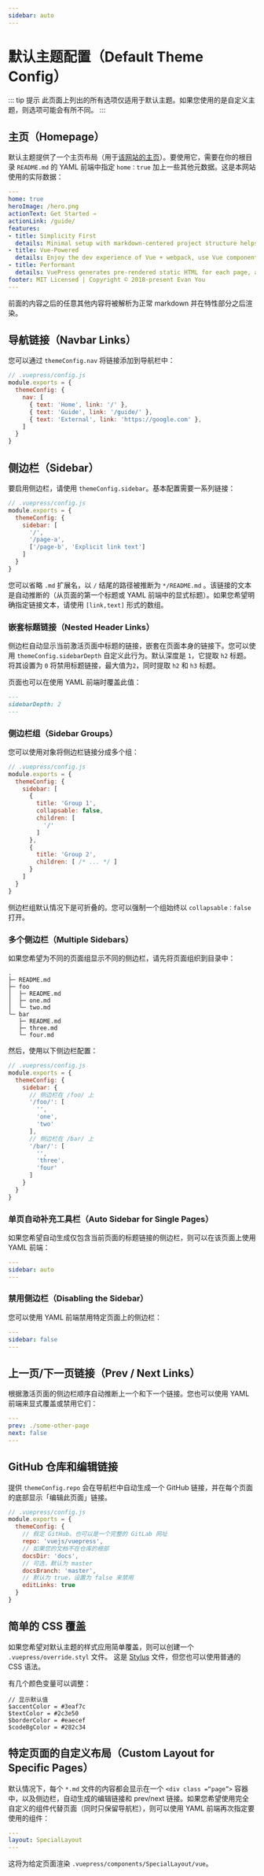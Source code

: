 ```yaml
---
sidebar: auto
---
```


# 默认主题配置（Default Theme Config）

::: tip 提示
此页面上列出的所有选项仅适用于默认主题。如果您使用的是自定义主题，则选项可能会有所不同。
:::

## 主页（Homepage）

默认主题提供了一个主页布局（用于[该网站的主页](/)）。要使用它，需要在你的根目录 `README.md` 的 YAML 前端中指定 `home：true` 加上一些其他元数据。这是本网站使用的实际数据：

``` yaml
---
home: true
heroImage: /hero.png
actionText: Get Started →
actionLink: /guide/
features:
- title: Simplicity First
  details: Minimal setup with markdown-centered project structure helps you focus on writing.
- title: Vue-Powered
  details: Enjoy the dev experience of Vue + webpack, use Vue components in markdown, and develop custom themes with Vue.
- title: Performant
  details: VuePress generates pre-rendered static HTML for each page, and runs as an SPA once a page is loaded.
footer: MIT Licensed | Copyright © 2018-present Evan You
---
```

前面的内容之后的任意其他内容将被解析为正常 markdown 并在特性部分之后渲染。

## 导航链接（Navbar Links）

您可以通过 `themeConfig.nav` 将链接添加到导航栏中：

``` js
// .vuepress/config.js
module.exports = {
  themeConfig: {
    nav: [
      { text: 'Home', link: '/' },
      { text: 'Guide', link: '/guide/' },
      { text: 'External', link: 'https://google.com' },
    ]
  }
}
```

## 侧边栏（Sidebar）

要启用侧边栏，请使用 `themeConfig.sidebar`。基本配置需要一系列链接：

``` js
// .vuepress/config.js
module.exports = {
  themeConfig: {
    sidebar: [
      '/',
      '/page-a',
      ['/page-b', 'Explicit link text']
    ]
  }
}
```

您可以省略 `.md` 扩展名，以 `/` 结尾的路径被推断为 `*/README.md` 。该链接的文本是自动推断的（从页面的第一个标题或 YAML 前端中的显式标题）。如果您希望明确指定链接文本，请使用 `[link,text]` 形式的数组。

### 嵌套标题链接（Nested Header Links）

侧边栏自动显示当前激活页面中标题的链接，嵌套在页面本身的链接下。您可以使用 `themeConfig.sidebarDepth` 自定义此行为。默认深度是 `1`，它提取 `h2` 标题。将其设置为 `0` 将禁用标题链接，最大值为`2`，同时提取 `h2` 和 `h3` 标题。

页面也可以在使用 YAML 前端时覆盖此值：

``` md
---
sidebarDepth: 2
---
```

### 侧边栏组（Sidebar Groups）

您可以使用对象将侧边栏链接分成多个组：

``` js
// .vuepress/config.js
module.exports = {
  themeConfig: {
    sidebar: [
      {
        title: 'Group 1',
        collapsable: false,
        children: [
          '/'
        ]
      },
      {
        title: 'Group 2',
        children: [ /* ... */ ]
      }
    ]
  }
}
```

侧边栏组默认情况下是可折叠的。您可以强制一个组始终以 `collapsable：false` 打开。

### 多个侧边栏（Multiple Sidebars）

如果您希望为不同的页面组显示不同的侧边栏，请先将页面组织到目录中：

```
.
├─ README.md
├─ foo
│  ├─ README.md
│  ├─ one.md
│  └─ two.md
└─ bar
   ├─ README.md
   ├─ three.md
   └─ four.md
```

然后，使用以下侧边栏配置：

``` js
// .vuepress/config.js
module.exports = {
  themeConfig: {
    sidebar: {
      // 侧边栏在 /foo/ 上
      '/foo/': [
        '',
        'one',
        'two'
      ],
      // 侧边栏在 /bar/ 上
      '/bar/': [
        '',
        'three',
        'four'
      ]
    }
  }
}
```

### 单页自动补充工具栏（Auto Sidebar for Single Pages）

如果您希望自动生成仅包含当前页面的标题链接的侧边栏，则可以在该页面上使用 YAML 前端：

``` yaml
---
sidebar: auto
---
```

### 禁用侧边栏（Disabling the Sidebar）

您可以使用 YAML 前端禁用特定页面上的侧边栏：

``` yaml
---
sidebar: false
---
```

## 上一页/下一页链接（Prev / Next Links）

根据激活页面的侧边栏顺序自动推断上一个和下一个链接。您也可以使用 YAML 前端来显式覆盖或禁用它们：

``` yaml
---
prev: ./some-other-page
next: false
---
```

## GitHub 仓库和编辑链接

提供 `themeConfig.repo` 会在导航栏中自动生成一个 GitHub 链接，并在每个页面的底部显示「编辑此页面」链接。

``` js
// .vuepress/config.js
module.exports = {
  themeConfig: {
    // 假定 GitHub。也可以是一个完整的 GitLab 网址
    repo: 'vuejs/vuepress',
    // 如果您的文档不在仓库的根部
    docsDir: 'docs',
    // 可选，默认为 master
    docsBranch: 'master',
    // 默认为 true，设置为 false 来禁用
    editLinks: true
  }
}
```

## 简单的 CSS 覆盖

如果您希望对默认主题的样式应用简单覆盖，则可以创建一个 `.vuepress/override.styl` 文件。 这是 [Stylus](http://stylus-lang.com/) 文件，但您也可以使用普通的 CSS 语法。

有几个颜色变量可以调整：

``` stylus
// 显示默认值
$accentColor = #3eaf7c
$textColor = #2c3e50
$borderColor = #eaecef
$codeBgColor = #282c34
```

## 特定页面的自定义布局（Custom Layout for Specific Pages）

默认情况下，每个 `*.md` 文件的内容都会显示在一个 `<div class =“page”>` 容器中，以及侧边栏，自动生成的编辑链接和 prev/next 链接。如果您希望使用完全自定义的组件代替页面（同时只保留导航栏），则可以使用 YAML 前端再次指定要使用的组件：

``` yaml
---
layout: SpecialLayout
---
```

这将为给定页面渲染 `.vuepress/components/SpecialLayout/vue`。
